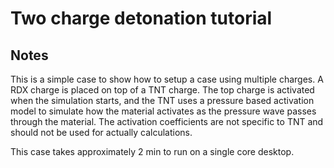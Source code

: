 # Two charge detonation tutorial

## Notes

This is a simple case to show how to setup a case using multiple charges. A RDX charge is placed on top of a TNT charge. The top charge is activated when the simulation starts, and the TNT uses a pressure based activation model to simulate how the material activates as the pressure wave passes through the material. The activation coefficients are not specific to TNT and should not be used for actually calculations.

This case takes approximately 2 min to run on a single core desktop.
